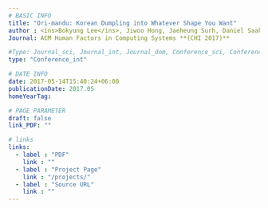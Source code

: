 ```yaml
---
# BASIC INFO
title: "Ori-mandu: Korean Dumpling into Whatever Shape You Want"
author : <ins>Bokyung Lee</ins>, Jiwoo Hong, Jaeheung Surh, Daniel Saakes.
Journal: ACM Human Factors in Computing Systems **(CHI 2017)**

#Type: Journal_sci, Journal_int, Journal_dom, Conference_sci, Conference_int, conference_dom
type: "Conference_int"

# DATE INFO
date: 2017-05-14T15:40:24+06:00
publicationDate: 2017.05
homeYearTag: 

# PAGE PARAMETER
draft: false
link_PDF: ""

# links
links:
  - label : "PDF"
    link : ""
  - label : "Project Page"
    link : "/projects/"
  - label : "Source URL"
    link : ""
---
```

